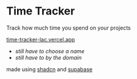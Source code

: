 # Time Tracker
Track how much time you spend on your projects

[time-tracker-lac.vercel.app](time-tracker-lac.vercel.app)

- *still have to choose a name*
- *still have to by the domain*

made using [shadcn](https://ui.shadcn.com/) and [supabase](https://supabase.com/)
